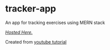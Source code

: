 # tracker-app
An app for tracking exercises using MERN stack

[_Hosted Here._](https://exercises-tracker.herokuapp.com/ "Exercise Tracker")

Created from [youtube tutorial](https://www.youtube.com/watch?v=7CqJlxBYj-M "freecodecamp" )


